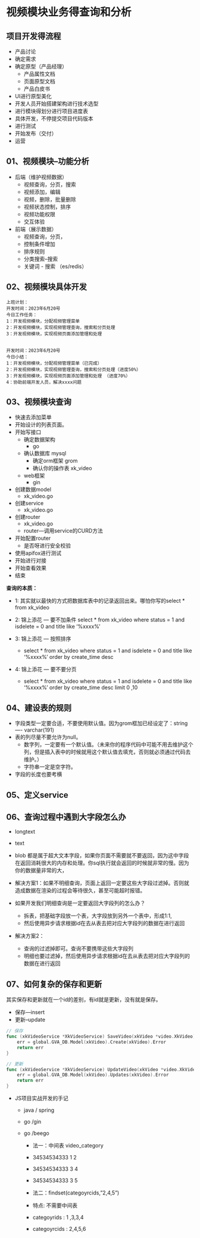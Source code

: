 # 视频模块业务得查询和分析



## 项目开发得流程

- 产品讨论
- 确定需求
- 确定原型（产品经理）
  - 产品属性文档
  - 页面原型文档
  - 产品白皮书
- UI进行原型美化
- 开发人员开始搭建架构进行技术选型
- 进行模块得划分进行项目进度表
- 具体开发，不停提交项目代码版本
- 进行测试
- 开始发布（交付）
- 运营

## 01、视频模块–功能分析

- 后端（维护视频数据）
  - 视频查询，分页，搜索
  - 视频添加，编辑
  - 视频，删除，批量删除
  - 视频状态控制，排序
  - 视频功能权限
  - 交互体验
- 前端（展示数据）
  - 视频查询，分页，
  - 控制条件增加
  - 排序规则
  - 分类搜索–搜索
  - 关键词 - 搜索 （es/redis）



##  02、视频模块具体开发

```properties
上班计划：
开发时间：2023年6月20号
今日工作任务：
1：开发视频模块，分配视频管理菜单
2：开发视频模块，实现视频管理查询，搜索和分页处理
3：开发视频模块，实现视频页面添加管理和处理


开发时间：2023年6月20号
今日小结：
1：开发视频模块，分配视频管理菜单（已完成）
2：开发视频模块，实现视频管理查询，搜索和分页处理（进度50%）
3：开发视频模块，实现视频页面添加管理和处理 （进度70%）
4：协助前端开发人员，解决xxxx问题
```





## 03、视频模块查询

- 快速去添加菜单
- 开始设计的列表页面。
- 开始写接口
  - 确定数据架构
    - go 
  - 确认数据库 mysql
    - 确定orm框架 grom
    - 确认你的操作表 xk_video
  - web框架
    - gin
- 创建数据model 
  - xk_video.go
- 创建service
  - xk_video.go
- 创建router
  - xk_video.go
  - router—调用service的CURD方法
- 开始配置router
  - 是否呀进行安全校验
- 使用apifox进行测试
- 开始进行对接
- 开始查看效果
- 结束





**查询的本质：**

- 1: 其实就以最快的方式把数据库表中的记录返回出来。哪怕你写的select * from xk_video

- 2: 锦上添花 — 要不加条件  select * from xk_video where status = 1 and isdelete = 0 and title like ‘%xxxx%’
- 3: 锦上添花 — 按照排序  
  - select * from xk_video where status = 1 and isdelete = 0 and title like ‘%xxxx%’ order by create_time desc
- 4: 锦上添花 — 要不要分页 
  - select * from xk_video where status = 1 and isdelete = 0 and title like ‘%xxxx%’ order by create_time desc  limit 0 ,10



## 04、建设表的规则

- 字段类型一定要合适，不要使用默认值。因为grom框加已经设定了：string  —- varchar(191)
- 表的列尽量不要允许为null。
  - 数字列，一定要有一个默认值。（未来你的程序代码中可能不用去维护这个列，但是插入表中的时候就用这个默认值去填充，否则就必须通过代码去维护。）
  - 字符串一定是空字符。
- 字段的长度也要考横



## 05、定义service



## 06、查询过程中遇到大字段怎么办

- longtext
- text
- blob 都是属于超大文本字段，如果你页面不需要就不要返回，因为这中字段在返回消耗很大的内存和处理。你sql执行就会返回的时候就非常的慢。因为你的数据量非常的大，

- 解决方案1：如果不明细查询，页面上返回一定要这些大字段过滤掉。否则就造成数据在渲染的过程会等待很久，甚至可能超时报错。

- 如果开发我们明细查询是一定要返回大字段列的怎么办？
  - 拆表，把基础字段放一个表，大字段放到另外一个表中，形成1:1,
  - 然后使用异步请求根据id在去从表去把对应大字段列的数据在进行返回
- 解决方案2：
  - 查询的过滤掉即可。查询不要携带这些大字段列
  - 明细也要过滤掉，然后使用异步请求根据id在去从表去把对应大字段列的数据在进行返回



## 07、如何复杂的保存和更新

其实保存和更新就在一个id的差别，有id就是更新，没有就是保存。

- 保存—insert
- 更新–update



```go
// 保存
func (xkVideoService *XkVideoService) SaveVideo(xkVideo *video.XkVideo) (err error) {
	err = global.GVA_DB.Model(xkVideo).Create(xkVideo).Error
	return err
}

// 更新
func (xkVideoService *XkVideoService) UpdateVideo(xkVideo *video.XkVideo) (err error) {
	err = global.GVA_DB.Model(xkVideo).Updates(xkVideo).Error
	return err
}

```



- JS项目实战开发的手记

  - java / spring
  
  - go /gin
  
  - go /beego
  
    - 法一：中间表 video_category

    - 34534534333  1 2

    - 34534534333 3  4
  
    - 34534534333 3  5
  
      
  
    - 法二：findset(categoyrcids,”2,4,5”)
  
    - 特点: 不需要中间表
  
    - categoyrids : 1 ,3,3,4
  
    - categoyrcids : 2,4,5,6
  

